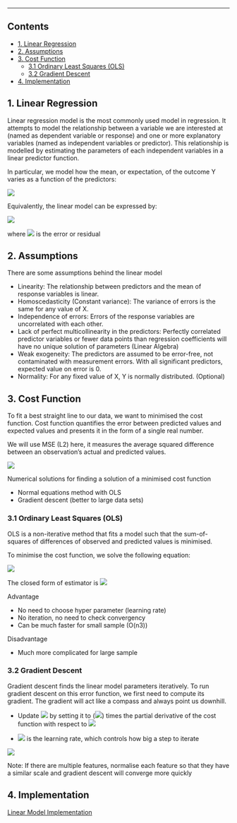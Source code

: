 ------
## Contents

- [1. Linear Regression](#1-Linear-Regression)
- [2. Assumptions ](#2-Assumptions)
- [3. Cost Function](#3-Cost-Function)
   - [3.1 Ordinary Least Squares (OLS)](##31-Ordinary-Least-Squares-(OLS))
   - [3.2 Gradient Descent](##32-Gradient-Descent)
- [4. Implementation](#4-Implementation)




## 1. Linear Regression
Linear regression model is the most commonly used model in regression. It attempts to model the relationship between a variable we are interested at (named as dependent variable or response) and one or more explanatory variables (named as independent variables or predictor). This relationship is modelled by estimating the parameters of each independent variables in a linear predictor function.

In particular, we model how the mean, or expectation, of the outcome Y varies as a function of the predictors:

<img src="https://latex.codecogs.com/gif.latex?E(Y|X_{1},..,X_{p}) = \theta_{0}+\theta_{1}X_{1}+...+\theta_{p}X_{p}" /></a>

Equivalently, the linear model can be expressed by:

<img src="https://latex.codecogs.com/gif.latex?Y= {{h}_{\theta }}\left( X \right) = \theta_{0}+\theta_{1}X_{1}+...+\theta_{p}X_{p} + \epsilon" /></a>

where <img src="https://latex.codecogs.com/gif.latex?\epsilon" /> is the error or residual


## 2. Assumptions
There are some assumptions behind the linear model
-  Linearity: The relationship between predictors and the mean of response variables is linear.
-  Homoscedasticity (Constant variance): The variance of errors is the same for any value of X.
-  Independence of errors: Errors of the response variables are uncorrelated with each other.
-  Lack of perfect multicollinearity in the predictors: Perfectly correlated predictor variables or fewer data points than regression coefficients will have no unique solution of parameters (Linear Algebra)
-  Weak exogeneity: The predictors are assumed to be error-free, not contaminated with measurement errors. With all significant predictors, expected value on error is 0.
-  Normality: For any fixed value of X, Y is normally distributed. (Optional)


## 3. Cost Function
To fit a best straight line to our data, we want to minimised the cost function. Cost function quantifies the error between predicted values and expected values and presents it in the form of a single real number.  

We will use MSE (L2) here, it measures the average squared difference between an observation’s actual and predicted values.

<img src="https://latex.codecogs.com/gif.latex?J\left( \theta  \right)=\frac{1}{2m}\sum\limits_{i=1}^{m}{{{\left( {{h}_{\theta }}\left( {{x}^{(i)}} \right)-{{y}^{(i)}} \right)}^{2}}}" />


Numerical solutions for finding a solution of a minimised cost function
- Normal equations method with OLS
- Gradient descent (better to large data sets)


### 3.1 Ordinary Least Squares (OLS)
OLS is a non-iterative method that fits a model such that the sum-of-squares of differences of observed and predicted values is minimised.

To minimise the cost function, we solve the following equation:

<img src="https://latex.codecogs.com/gif.latex?\frac{\partial }{\partial {{\theta }_{j}}}J\left( {{\theta }_{j}} \right)=0" /></a>


The closed form of estimator is <img src="https://latex.codecogs.com/gif.latex?\theta ={{\left( {{X}^{T}}X \right)}^{-1}}{{X}^{T}}y" />


Advantage
- No need to choose hyper parameter (learning rate)
- No iteration, no need to check convergency
- Can be much faster for small sample (O(n3))

Disadvantage
- Much more complicated for large sample

### 3.2 Gradient Descent
Gradient descent finds the linear model parameters iteratively. To run gradient descent on this error function, we first need to compute its gradient. The gradient will act like a compass and always point us downhill.

- Update <img src="https://latex.codecogs.com/gif.latex?\theta_{j}" />
 by setting it to (<img src="https://latex.codecogs.com/gif.latex?\theta_{j} - \alpha" />) times the partial derivative of the cost function with respect to <img src="https://latex.codecogs.com/gif.latex?\theta_{j}" />

- <img src="https://latex.codecogs.com/gif.latex?\alpha" /> is the learning rate, which controls how big a step to iterate

<img src="https://latex.codecogs.com/gif.latex?{{\theta }_{j}}:={{\theta }_{j}}-\alpha \frac{\partial }{\partial {{\theta }_{j}}}J\left( \theta  \right)" /></a>


Note: If there are multiple features, normalise each feature so that they have a similar scale and gradient descent will converge more quickly


## 4. Implementation
[Linear Model Implementation]()
